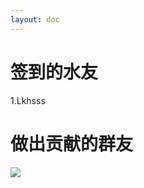 ```yaml
---
layout: doc
---
```

# 签到的水友
1.Lkhsss
# 做出贡献的群友
<a href="https://github.com/JianyueLab/Baipiao-Shengdi/graphs/contributors">
  <img src="https://contrib.rocks/image?repo=JianyueLab/Baipiao-Shengdi" />
</a>
